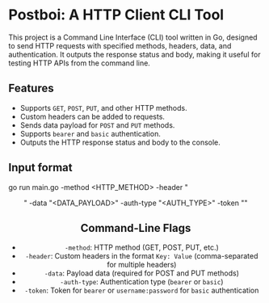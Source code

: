 # Postboi: A HTTP Client CLI Tool

This project is a Command Line Interface (CLI) tool written in Go, designed to send HTTP requests with specified methods, headers, data, and authentication. It outputs the response status and body, making it useful for testing HTTP APIs from the command line.

## Features

- Supports `GET`, `POST`, `PUT`, and other HTTP methods.
- Custom headers can be added to requests.
- Sends data payload for `POST` and `PUT` methods.
- Supports `bearer` and `basic` authentication.
- Outputs the HTTP response status and body to the console.

## Input format

go run main.go -method <HTTP_METHOD> -header "<HEADER>" -data "<DATA_PAYLOAD>" -auth-type "<AUTH_TYPE>" -token "<TOKEN>" <URL>

## Command-Line Flags

- `-method`: HTTP method (GET, POST, PUT, etc.)
- `-header`: Custom headers in the format `Key: Value` (comma-separated for multiple headers)
- `-data`: Payload data (required for POST and PUT methods)
- `-auth-type`: Authentication type (`bearer` or `basic`)
- `-token`: Token for `bearer` or `username:password` for `basic` authentication



